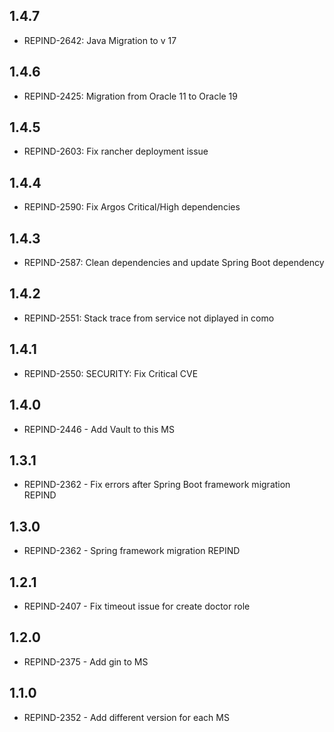 ## 1.4.7
- REPIND-2642: Java Migration to v 17

## 1.4.6
- REPIND-2425: Migration from Oracle 11 to Oracle 19

## 1.4.5
- REPIND-2603: Fix rancher deployment issue

## 1.4.4
- REPIND-2590: Fix Argos Critical/High dependencies

## 1.4.3
- REPIND-2587: Clean dependencies and update Spring Boot dependency

## 1.4.2
- REPIND-2551: Stack trace from service not diplayed in como

## 1.4.1
- REPIND-2550: SECURITY: Fix Critical CVE

## 1.4.0
- REPIND-2446 - Add Vault to this MS

## 1.3.1
- REPIND-2362 - Fix errors after Spring Boot framework migration REPIND

## 1.3.0
- REPIND-2362 - Spring framework migration REPIND

## 1.2.1
- REPIND-2407 - Fix timeout issue for create doctor role

## 1.2.0
- REPIND-2375 - Add gin to MS

## 1.1.0
 - REPIND-2352 - Add different version for each MS
